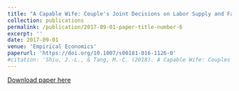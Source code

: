 ```yaml
---
title: "A Capable Wife: Couple's Joint Decisions on Labor Supply and Family Chores"
collection: publications
permalink: /publication/2017-09-01-paper-title-number-6
excerpt: ''
date: 2017-09-01
venue: 'Empirical Economics'
paperurl: 'https://doi.org/10.1007/s00181-016-1126-0'
#citation: 'Shiu, J.-L., & Tang, M.-C. (2018). A Capable Wife: Couples Joint Decisions on Labor Supply and Family Chores. Empirical Economics, 53(2), 827-851 '
---
```


[Download paper here](https://www.dropbox.com/s/m32vmtywwul7wed/EE.pdf?dl=0)
